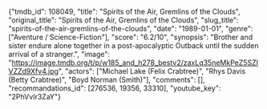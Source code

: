 {"tmdb_id": 108049, "title": "Spirits of the Air, Gremlins of the Clouds", "original_title": "Spirits of the Air, Gremlins of the Clouds", "slug_title": "spirits-of-the-air-gremlins-of-the-clouds", "date": "1989-01-01", "genre": ["Aventure / Science-Fiction"], "score": "6.2/10", "synopsis": "Brother and sister endure alone together in a post-apocalyptic Outback until the sudden arrival of a stranger.", "image": "https://image.tmdb.org/t/p/w185_and_h278_bestv2/zaxLq35neMkPeZ5SZIVZZd9Xfv4.jpg", "actors": ["Michael Lake (Felix Crabtree)", "Rhys Davis (Betty Crabtree)", "Boyd Norman (Smith)"], "comments": [], "recommandations_id": [276536, 19356, 33310], "youtube_key": "2PhVvIr3ZaY"}